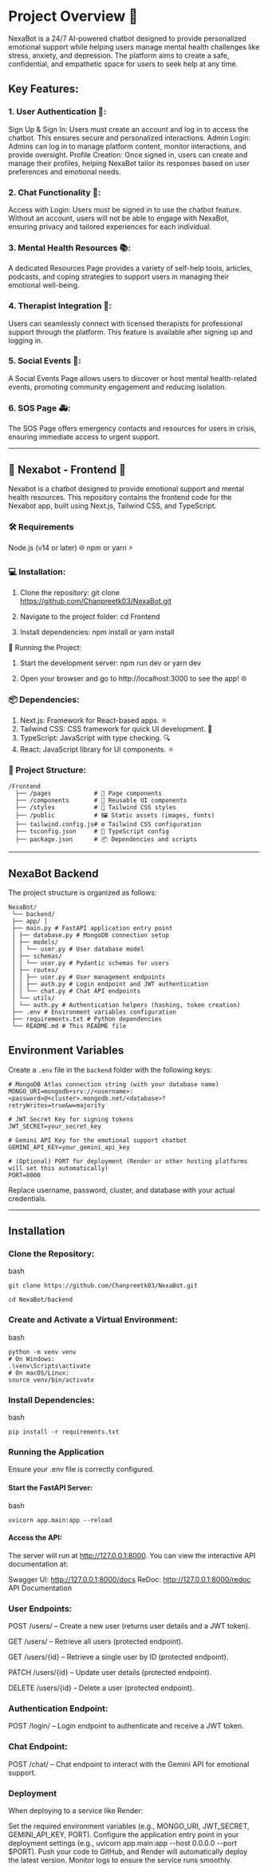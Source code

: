 # Project Overview 🌟
NexaBot is a 24/7 AI-powered chatbot designed to provide personalized emotional support while helping users manage mental health challenges like stress, anxiety, and depression. The platform aims to create a safe, confidential, and empathetic space for users to seek help at any time.

## Key Features:

### 1. User Authentication 🔐:
Sign Up & Sign In: Users must create an account and log in to access the chatbot. This ensures secure and personalized interactions.
Admin Login: Admins can log in to manage platform content, monitor interactions, and provide oversight.
Profile Creation: Once signed in, users can create and manage their profiles, helping NexaBot tailor its responses based on user preferences and emotional needs.

### 2. Chat Functionality 💬:
Access with Login: Users must be signed in to use the chatbot feature. Without an account, users will not be able to engage with NexaBot, ensuring privacy and tailored experiences for each individual.

### 3. Mental Health Resources 📚:
A dedicated Resources Page provides a variety of self-help tools, articles, podcasts, and coping strategies to support users in managing their emotional well-being.

### 4. Therapist Integration 💼:
Users can seamlessly connect with licensed therapists for professional support through the platform. This feature is available after signing up and logging in.

### 5. Social Events 🎉:
A Social Events Page allows users to discover or host mental health-related events, promoting community engagement and reducing isolation.

### 6. SOS Page 🚑:
The SOS Page offers emergency contacts and resources for users in crisis, ensuring immediate access to urgent support.

---

## 🧠 Nexabot - Frontend 🤖

Nexabot is a chatbot designed to provide emotional support and mental health resources. This repository contains the frontend code for the Nexabot app, built using Next.js, Tailwind CSS, and TypeScript.

### 🛠️ Requirements
Node.js (v14 or later) 🌐
npm or yarn ⚡
 
### 💻 Installation:

1. Clone the repository: git clone https://github.com/Chanpreetk03/NexaBot.git

2. Navigate to the project folder: cd Frontend

3. Install dependencies: npm install or yarn install

🚀 Running the Project:

 1. Start the development server: npm run dev or yarn dev

2. Open your browser and go to http://localhost:3000 to see the app! 🌐

### 📦 Dependencies:

1. Next.js: Framework for React-based apps. ⚛️
2. Tailwind CSS: CSS framework for quick UI development. 🎨
3. TypeScript: JavaScript with type checking. 🔍
4. React: JavaScript library for UI components. ⚛️

### 📁 Project Structure:

```
/Frontend
  ├── /pages            # 📄 Page components
  ├── /components       # 🔧 Reusable UI components
  ├── /styles           # 🎨 Tailwind CSS styles
  ├── /public           # 🖼️ Static assets (images, fonts)
  ├── tailwind.config.js# ⚙️ Tailwind CSS configuration
  ├── tsconfig.json     # 🔧 TypeScript config
  ├── package.json      # 📦 Dependencies and scripts
```

---

## NexaBot Backend

The project structure is organized as follows:
```
NexaBot/
 └── backend/ 
 ├── app/ │ 
 ├── main.py # FastAPI application entry point 
 │ ├── database.py # MongoDB connection setup 
 │ ├── models/ 
 │ │ └── user.py # User database model 
 │ ├── schemas/ 
 │ │ └── user.py # Pydantic schemas for users 
 │ ├── routes/ 
 │ │ ├── user.py # User management endpoints 
 │ │ ├── auth.py # Login endpoint and JWT authentication 
 │ │ └── chat.py # Chat API endpoints 
 │ └── utils/ 
 │ └── auth.py # Authentication helpers (hashing, token creation) 
 ├── .env # Environment variables configuration 
 ├── requirements.txt # Python dependencies 
 └── README.md # This README file
```


## Environment Variables

Create a `.env` file in the `backend` folder with the following keys:

```dotenv
# MongoDB Atlas connection string (with your database name)
MONGO_URI=mongodb+srv://<username>:<password>@<cluster>.mongodb.net/<database>?retryWrites=true&w=majority

# JWT Secret Key for signing tokens
JWT_SECRET=your_secret_key

# Gemini API Key for the emotional support chatbot
GEMINI_API_KEY=your_gemini_api_key

# (Optional) PORT for deployment (Render or other hosting platforms will set this automatically)
PORT=8000

``` 

Replace username, password, cluster, and database with your actual credentials.

---

## Installation
### Clone the Repository:

bash 
```
git clone https://github.com/Chanpreetk03/NexaBot.git

cd NexaBot/backend
```

### Create and Activate a Virtual Environment:

bash
```
python -m venv venv
# On Windows:
.\venv\Scripts\activate
# On macOS/Linux:
source venv/bin/activate

```

### Install Dependencies:

bash
```
pip install -r requirements.txt
```
### Running the Application
Ensure your .env file is correctly configured.

#### Start the FastAPI Server:

bash
```
uvicorn app.main:app --reload
```

#### Access the API:

The server will run at http://127.0.0.1:8000. You can view the interactive API documentation at:

Swagger UI: http://127.0.0.1:8000/docs
ReDoc: http://127.0.0.1:8000/redoc
API Documentation

### User Endpoints:

POST /users/ – Create a new user (returns user details and a JWT token).

GET /users/ – Retrieve all users (protected endpoint).

GET /users/{id} – Retrieve a single user by ID (protected endpoint).

PATCH /users/{id} – Update user details (protected endpoint).

DELETE /users/{id} – Delete a user (protected endpoint).

### Authentication Endpoint:

POST /login/ – Login endpoint to authenticate and receive a JWT token.

### Chat Endpoint:

POST /chat/ – Chat endpoint to interact with the Gemini API for emotional support.

### Deployment
When deploying to a service like Render:

Set the required environment variables (e.g., MONGO_URI, JWT_SECRET, GEMINI_API_KEY, PORT).
Configure the application entry point in your deployment settings (e.g., uvicorn app.main:app --host 0.0.0.0 --port $PORT).
Push your code to GitHub, and Render will automatically deploy the latest version.
Monitor logs to ensure the service runs smoothly.